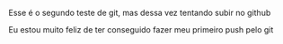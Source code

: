 Esse é o segundo teste de git, mas dessa vez tentando subir no github

Eu estou muito feliz de ter conseguido fazer meu primeiro push pelo git
